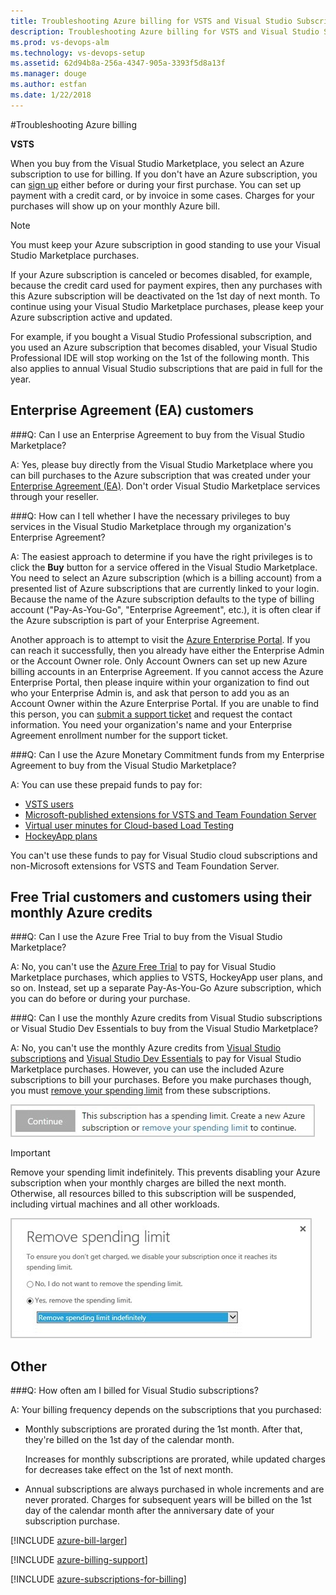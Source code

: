 ```yaml
---
title: Troubleshooting Azure billing for VSTS and Visual Studio Subscriptions 
description: Troubleshooting Azure billing for VSTS and Visual Studio Subscriptions 
ms.prod: vs-devops-alm
ms.technology: vs-devops-setup
ms.assetid: 62d94b8a-256a-4347-905a-3393f5d8a13f
ms.manager: douge
ms.author: estfan
ms.date: 1/22/2018
---
```


#Troubleshooting Azure billing

**VSTS**

<a name="billing"></a>
When you buy from the Visual Studio Marketplace, 
you select an Azure subscription to use for billing. 
If you don't have an Azure subscription, 
you can [sign up](https://portal.azure.com) 
either before or during your first purchase. 
You can set up payment with a credit card, 
or by invoice in some cases. Charges for your 
purchases will show up on your monthly Azure bill.

>[!NOTE]  
>You must keep your Azure subscription in good 
standing to use your Visual Studio Marketplace purchases. 


If your Azure subscription is canceled or becomes disabled, 
for example, because the credit card used for payment expires, 
then any purchases with this Azure subscription will be 
deactivated on the 1st day of next month. 
To continue using your Visual Studio Marketplace purchases, 
please keep your Azure subscription active and updated.

For example, if you bought a Visual Studio Professional subscription, 
and you used an Azure subscription that becomes disabled, 
your Visual Studio Professional IDE will stop working on 
the 1st of the following month. This also applies to annual 
Visual Studio subscriptions that are paid in full for the year. 

## Enterprise Agreement (EA) customers

###Q:	Can I use an Enterprise Agreement to buy from the Visual Studio Marketplace?

A:	Yes, please buy directly from the Visual Studio Marketplace 
where you can bill purchases to the Azure subscription that was created 
under your [Enterprise Agreement (EA)](https://azure.microsoft.com/en-us/pricing/enterprise-agreement/). 
Don't order Visual Studio Marketplace services through your reseller.

###Q: How can I tell whether I have the necessary privileges to buy services in the Visual Studio Marketplace through my organization's Enterprise Agreement?

A: The easiest approach to determine if you have the right privileges is to click the **Buy** button for a service offered in the Visual Studio Marketplace. You need to select an Azure subscription (which is a billing account) from a presented list of Azure subscriptions that are currently linked to your login. Because the name of the Azure subscription defaults to the type of billing account ("Pay-As-You-Go", "Enterprise Agreement", etc.), it is often clear if the Azure subscription is part of your Enterprise Agreement.

Another approach is to attempt to visit the [Azure Enterprise Portal](http://ea.azure.com).  If you can reach it successfully, then you already have either the Enterprise Admin or the Account Owner role. Only Account Owners can set up new Azure billing accounts in an Enterprise Agreement. If you cannot access the Azure Enterprise Portal, then please inquire within your organization to find out who your Enterprise Admin is, and ask that person to add you as an Account Owner within the Azure Enterprise Portal.  If you are unable to find this person, you can [submit a support ticket](http://aka.ms/AzureEntSupport) and request the contact information.  You need your organization's name and your Enterprise Agreement enrollment number for the support ticket.


###Q:	Can I use the Azure Monetary Commitment funds from my Enterprise Agreement to buy from the Visual Studio Marketplace?

A:	You can use these prepaid funds to pay for: 

*	[VSTS users](https://marketplace.visualstudio.com/items?itemName=ms.vss-vstsuser) 
*	[Microsoft-published extensions for VSTS and Team Foundation Server](https://marketplace.visualstudio.com/vsts)
*	[Virtual user minutes for Cloud-based Load Testing](/vsts/billing/buy-more-build-vs)
*	[HockeyApp plans](https://marketplace.visualstudio.com/subscriptions)

You can't use these funds to pay for Visual Studio cloud 
subscriptions and non-Microsoft extensions for VSTS and Team Foundation Server.

## Free Trial customers and customers using their monthly Azure credits

###Q:	Can I use the Azure Free Trial to buy from the Visual Studio Marketplace?

A:	No, you can't use the 
[Azure Free Trial](https://azure.microsoft.com/en-us/pricing/free-trial/) 
to pay for Visual Studio Marketplace purchases, 
which applies to VSTS, HockeyApp user plans, and so on. 
Instead, set up a separate Pay-As-You-Go Azure subscription,
which you can do before or during your purchase.  

###Q:	Can I use the monthly Azure credits from Visual Studio subscriptions or Visual Studio Dev Essentials to buy from the Visual Studio Marketplace?

A:	No, you can't use the monthly Azure credits from 
[Visual Studio subscriptions](https://www.visualstudio.com/products/subscriber-benefits-vs) 
and [Visual Studio Dev Essentials](https://www.visualstudio.com/products/visual-studio-dev-essentials-vs.aspx) 
to pay for Visual Studio Marketplace purchases. 
However, you can use the included Azure subscriptions to bill your purchases. 
Before you make purchases though, you must 
[remove your spending limit](https://azure.microsoft.com/pricing/spending-limits/) 
from these subscriptions.

<img alt="Spending limit" src="_shared/_img/spending-limit.png" style="border: 1px solid #CCCCCC" />

<a name="spending-limit"></a>

>[!IMPORTANT]  
>Remove your spending limit indefinitely.
This prevents disabling your Azure subscription 
when your monthly charges are billed the next month.
Otherwise, all resources billed to this subscription will be suspended,
including virtual machines and all other workloads. 

<img alt="Remove spending limit indefinitely" src="_shared/_img/remove-spending-limit.png" style="border: 1px solid #CCCCCC" />

## Other

###Q:	How often am I billed for Visual Studio subscriptions?

A: Your billing frequency depends on the subscriptions that you purchased:

*	Monthly subscriptions are prorated during the 1st month. 
After that, they're billed on the 1st day of the calendar month. 

    Increases for monthly subscriptions are prorated, 
    while updated charges for decreases take effect on the 1st of next month.

*	Annual subscriptions are always purchased in whole 
increments and are never prorated. Charges for subsequent 
years will be billed on the 1st day of the calendar month 
after the anniversary date of your subscription purchase.

[!INCLUDE [azure-bill-larger](../_shared/qa-azure-bill-larger.md)]

[!INCLUDE [azure-billing-support](_shared/qa-azure-billing-support.md)]




<a name="EligibleAzureSubscriptions"></a>

[!INCLUDE [azure-subscriptions-for-billing](../_shared/qa-azure-subscriptions-for-billing.md)]

